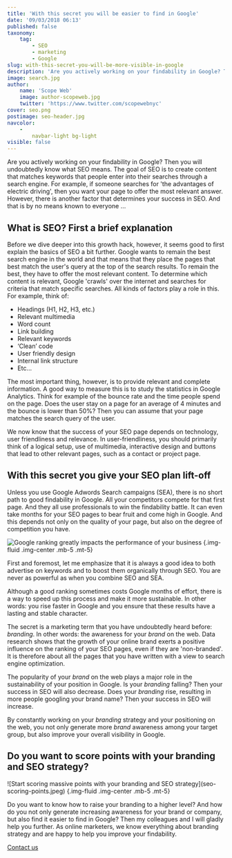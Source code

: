 ```yaml
---
title: 'With this secret you will be easier to find in Google'
date: '09/03/2018 06:13'
published: false
taxonomy:
    tag:
        - SEO
        - marketing
        - Google
slug: with-this-secret-you-will-be-more-visible-in-google
description: 'Are you actively working on your findability in Google? Then you will undoubtedly know what SEO means. The goal of SEO is to create content that matches keywords that people type into the search engine. For example, if someone is looking for "the advantages of electric driving", then you want your page ...'
image: search.jpg
author:
    name: 'Scope Web'
    image: author-scopeweb.jpg
    twitter: 'https://www.twitter.com/scopewebnyc'
cover: seo.png
postimage: seo-header.jpg
navcolor:
    -
        navbar-light bg-light
visible: false
---
```


<div class="mb-3"></div>
Are you actively working on your findability in Google? Then you will undoubtedly know what SEO means. The goal of SEO is to create content that matches keywords that people enter into their searches through a search engine. For example, if someone searches for 'the advantages of electric driving', then you want your page to offer the most relevant answer. However, there is another factor that determines your success in SEO. And that is by no means known to everyone ...
<div class="mb-5"></div>

## What is SEO? First a brief explanation
<div class="mb-3"></div>
Before we dive deeper into this growth hack, however, it seems good to first explain the basics of SEO a bit further. Google wants to remain the best search engine in the world and that means that they place the pages that best match the user's query at the top of the search results. To remain the best, they have to offer the most relevant content. To determine which content is relevant, Google 'crawls' over the internet and searches for criteria that match specific searches. All kinds of factors play a role in this. For example, think of:

-	Headings (H1, H2, H3, etc.)
-	Relevant multimedia
-	Word count
-	Link building
-	Relevant keywords
-	‘Clean’ code
-	User friendly design
-	Internal link structure
-	Etc…

The most important thing, however, is to provide relevant and complete information. A good way to measure this is to study the statistics in Google Analytics. Think for example of the bounce rate and the time people spend on the page. Does the user stay on a page for an average of 4 minutes and the bounce is lower than 50%? Then you can assume that your page matches the search query of the user.

We now know that the success of your SEO page depends on technology, user friendliness and relevance. In user-friendliness, you should primarily think of a logical setup, use of multimedia, interactive design and buttons that lead to other relevant pages, such as a contact or project page.

<div class="mb-5"></div>

## With this secret you give your SEO plan lift-off
<div class="mb-3"></div>
Unless you use Google Adwords Search campaigns (SEA), there is no short path to good findability in Google. All your competitors compete for that first page. And they all use professionals to win the findability battle. It can even take months for your SEO pages to bear fruit and come high in Google. And this depends not only on the quality of your page, but also on the degree of competition you have.

![Google ranking greatly impacts the performance of your business](google-search.jpeg) {.img-fluid .img-center .mb-5 .mt-5}

First and foremost, let me emphasize that it is always a good idea to both advertise on keywords and to boost them organically through SEO. You are never as powerful as when you combine SEO and SEA.

Although a good ranking sometimes costs Google months of effort, there is a way to speed up this process and make it more sustainable. In other words: you rise faster in Google and you ensure that these results have a lasting and stable character.

The secret is a marketing term that you have undoubtedly heard before: _branding_. In other words: the awareness for your _brand_ on the web. Data research shows that the growth of your online brand exerts a positive influence on the ranking of your SEO pages, even if they are 'non-branded'. It is therefore about all the pages that you have written with a view to search engine optimization.

The popularity of your _brand_ on the web plays a major role in the sustainability of your position in Google. Is your _branding_ falling? Then your success in SEO will also decrease. Does your _branding_ rise, resulting in more people googling your brand name? Then your success in SEO will increase.

By constantly working on your _branding_ strategy and your positioning on the web, you not only generate more _brand_ awareness among your target group, but also improve your overall visibility in Google.
<div class="mb-5"></div>

## Do you want to score points with your branding and SEO strategy?
<div class="mb-3"></div>
![Start scoring massive points with your branding and SEO strategy](seo-scoring-points.jpeg) {.img-fluid .img-center .mb-5 .mt-5}

Do you want to know how to raise your branding to a higher level? And how do you not only generate increasing awareness for your brand or company, but also find it easier to find in Google? Then my colleagues and I will gladly help you further. As online marketers, we know everything about branding strategy and are happy to help you improve your findability.

<div class="row align-items-center justify-content-center">
    <div class="align-items-center">
        <div class="mt-5">
            <a href="/contact" class="btn btn-info btn-circle btn-translate--hover mr-4" id="gtm-sophome">Contact us</a>
        </div>
    </div>
</div>